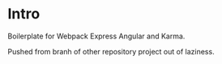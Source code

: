 # Intro 

Boilerplate for Webpack Express Angular and Karma. 

Pushed from branh of other repository project out of laziness. 




